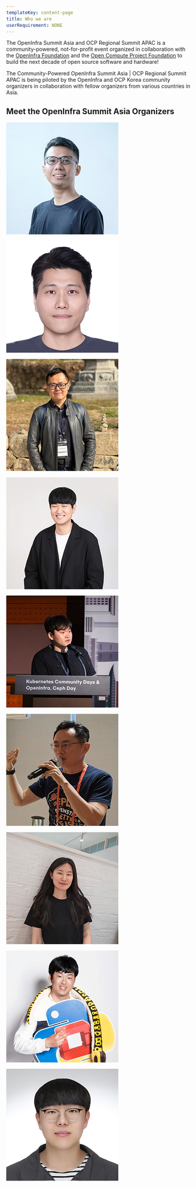 ```yaml
---
templateKey: content-page
title: Who we are
userRequirement: NONE
---
```

The OpenInfra Summit Asia and OCP Regional Summit APAC is a community-powered, not-for-profit event organized in collaboration with the [OpenInfra Foundation](https://openinfra.dev/) and the [Open Compute Project Foundation](https://www.opencompute.org/) to build the next decade of open source software and hardware!

The Community-Powered OpenInfra Summit Asia | OCP Regional Summit APAC is being piloted by the OpenInfra and OCP Korea community organizers in collaboration with fellow organizers from various countries in Asia.

## Meet the OpenInfra Summit Asia Organizers

![Aryulianto Saputro](saputro-aryulianto.jpeg "Aryulianto Saputro")



![Hocheol Shin](hocheol-shin.jpg "Hocheol Shin")



![Horace Li](horace-li.jpg "Horace Li")

![Hosu Lee](hosu-lee.jpg "Hosu Lee")

![Jaesong Shin](jaeseong-shin.jpg "Jaesong Shin")

![Jeffgy Kim](jeffgy-kim2.jpg "Jeffgy Kim")

![Wongyeong Lee](lee-won-gyeong.jpg "Wongyeong Lee")

![Seongsoo Cho](seongsoo-cho.png "Seongsoo Cho")



![Yonsoo LIM](yoonsoo-lim.jpg "Yonsoo LIM")
